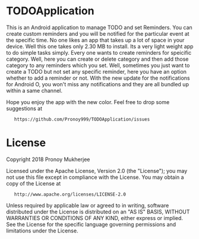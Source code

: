 # TODOApplication
This is an Android application to manage TODO and set Reminders.
You can create custom reminders and you will be notified for the particular event at the specific time. 
No one likes an app that takes up a lot of space in your device. Well this one takes only 2.30 MB to install. 
Its a very light weight app to do simple tasks simply. 
Every one wants to create reminders for speicific category. Well, here you can create or delete category and 
then add those category to any reminders which you set. 
Well, sometimes you just want to create a TODO but not set any specific reminder, here you have an option whether
to add a reminder or not. With the new update for the notifications for Android O, you won't miss any notifications
and they are all bundled up within a same channel. 

Hope you enjoy the app with the new color. 
Feel free to drop some suggestions at 


       https://github.com/Pronoy999/TODOApplication/issues


# License

Copyright 2018 Pronoy Mukherjee

   Licensed under the Apache License, Version 2.0 (the "License");
   you may not use this file except in compliance with the License.
   You may obtain a copy of the License at

       http://www.apache.org/licenses/LICENSE-2.0

   Unless required by applicable law or agreed to in writing, software
   distributed under the License is distributed on an "AS IS" BASIS,
   WITHOUT WARRANTIES OR CONDITIONS OF ANY KIND, either express or implied.
   See the License for the specific language governing permissions and
limitations under the License.
